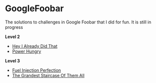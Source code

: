 # GoogleFoobar
The solutions to challenges in Google Foobar that I did for fun.
It is still in progress

**Level 2**
* [Hey I Already Did That](https://github.com/pallaviaythaswathi/GoogleFoobar/tree/master/hey_I_already_did_that)
* [Power Hungry](https://github.com/pallaviaythaswathi/GoogleFoobar/tree/master/power_hungry)

**Level 3**
* [Fuel Injection Perfection](https://github.com/pallaviaythaswathi/GoogleFoobar/tree/master/fuel_injection_perfection)
* [The Grandest Staircase Of Them All](https://github.com/pallaviaythaswathi/GoogleFoobar/tree/master/the_grandest_staircase_of_them_all)
